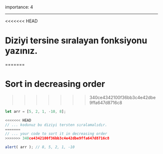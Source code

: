 importance: 4

---

<<<<<<< HEAD
# Diziyi tersine sıralayan fonksiyonu yazınız.
=======
# Sort in decreasing order
>>>>>>> 340ce4342100f36bb3c4e42dbe9ffa647d8716c8

```js
let arr = [5, 2, 1, -10, 8];

<<<<<<< HEAD
// ... kodunuz bu diziyi tersten sıralamalıdır.
=======
// ... your code to sort it in decreasing order
>>>>>>> 340ce4342100f36bb3c4e42dbe9ffa647d8716c8

alert( arr ); // 8, 5, 2, 1, -10
```

